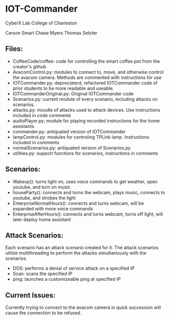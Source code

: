 # IOT-Commander
CyberX Lab
College of Charleston

Carson Smart
Chase Myers
Thomas Setzler

## Files:
* CoffeeCode/coffee: code for controlling the smart coffee pot from the creator's github
* AvacomControl.py:  modules to connect to, move, and otherwise control the avacom camera.  Methods are commented with instructions for use
* IOTCommander.py: depreciaterd, refactored IOTCommander code of prior students to be more readable and useable.
* IOTCommanderOriginal.py: Original IOTCommander code
* Scenarios.py: current module of every scenario, including attacks on scenarios.
* attacks.py: moudle of attacks used to attack devices.  Use instructions included in code comments
* audioPlayer.py: module for playing recorded instructions for the home assistants.  
* commander.py: antiquated version of IOTCommander
* lampControl.py: modules for controling TPLink lamp.  Instructions included in comments
* normalScenarios.py: antiquated version of Scenarios.py
* utilities.py: support functions for scenarios, instructions in comments

## Scenarios:
* Wakeup(): turns light on, uses voice commands to get weather, open youtube, and turn on music
* houseParty(): connects and turns the webcam, plays music, connects to youtube, and strobes the light
* EnterpriseNormalHours(): connects and turns webcam, will be expanded with more voice commands
* EnterpriseAfterHours(): connects and turns webcam, turns off light, will later deploy home assistant

## Attack Scenarios:
Each scenario has an attack scenario created for it.  The attack scenarios utilize multithreading to perform the attacks simultaniously with the scenarios.
* DOS: performs a denial of service attack on a specified IP
* Scan: scans the specified IP
* ping: launches a customizeable ping at specified IP

## Current Issues:
Currently trying to connect to the avacom camera in quick succession will cause the connection to be refused.
